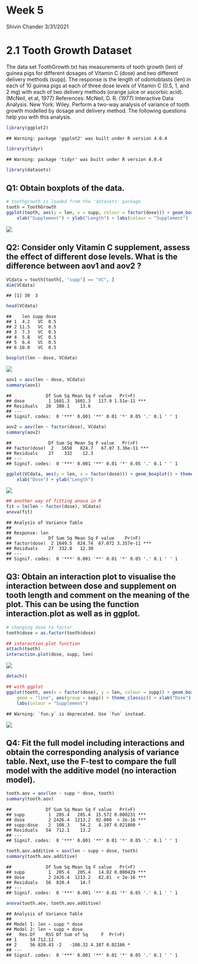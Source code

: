 Week 5
================
Shivin Chander
3/31/2021

# 2.1 Tooth Growth Dataset

The data set ToothGrowth.txt has measurements of tooth growth (len) of
guinea pigs for different dosages of Vitamin C (dose) and two different
delivery methods (supp). The response is the length of odontoblasts
(len) in each of 10 guinea pigs at each of three dose levels of Vitamin
C (0.5, 1, and 2 mg) with each of two delivery methods (orange juice or
ascorbic acid). (McNeil, et al, 1977) References: McNeil, D. R. (1977)
Interactive Data Analysis. New York: Wiley. Perform a two-way analysis
of variance of tooth growth modelled by dosage and delivery method. The
following questions help you with this analysis.

``` r
library(ggplot2)
```

    ## Warning: package 'ggplot2' was built under R version 4.0.4

``` r
library(tidyr)
```

    ## Warning: package 'tidyr' was built under R version 4.0.4

``` r
library(datasets)
```

## Q1: Obtain boxplots of the data.

``` r
# toothgrowth is loaded from the 'datasets' package
tooth = ToothGrowth
ggplot(tooth, aes(y = len, x = supp, colour = factor(dose))) + geom_boxplot() + theme_classic() + 
    xlab("Supplement") + ylab("Length") + labs(colour = "Supplement")
```

![](Week-5_files/figure-gfm/unnamed-chunk-2-1.png)<!-- -->

## Q2: Consider only Vitamin C supplement, assess the effect of different dose levels. What is the difference between aov1 and aov2 ?

``` r
VCdata = tooth[tooth[, "supp"] == "VC", ]
dim(VCdata)
```

    ## [1] 30  3

``` r
head(VCdata)
```

    ##    len supp dose
    ## 1  4.2   VC  0.5
    ## 2 11.5   VC  0.5
    ## 3  7.3   VC  0.5
    ## 4  5.8   VC  0.5
    ## 5  6.4   VC  0.5
    ## 6 10.0   VC  0.5

``` r
boxplot(len ~ dose, VCdata)
```

![](Week-5_files/figure-gfm/unnamed-chunk-4-1.png)<!-- -->

``` r
aov1 = aov(len ~ dose, VCdata)
summary(aov1)
```

    ##             Df Sum Sq Mean Sq F value   Pr(>F)    
    ## dose         1 1601.3  1601.3   117.9 1.51e-11 ***
    ## Residuals   28  380.1    13.6                     
    ## ---
    ## Signif. codes:  0 '***' 0.001 '**' 0.01 '*' 0.05 '.' 0.1 ' ' 1

``` r
aov2 = aov(len ~ factor(dose), VCdata)
summary(aov2)
```

    ##              Df Sum Sq Mean Sq F value   Pr(>F)    
    ## factor(dose)  2   1650   824.7   67.07 3.36e-11 ***
    ## Residuals    27    332    12.3                     
    ## ---
    ## Signif. codes:  0 '***' 0.001 '**' 0.01 '*' 0.05 '.' 0.1 ' ' 1

``` r
ggplot(VCdata, aes(y = len, x = factor(dose))) + geom_boxplot() + theme_classic() + 
    xlab("Dose") + ylab("Length")
```

![](Week-5_files/figure-gfm/unnamed-chunk-7-1.png)<!-- -->

``` r
## another way of fitting anova in R
fit = lm(len ~ factor(dose), VCdata)
anova(fit)
```

    ## Analysis of Variance Table
    ## 
    ## Response: len
    ##              Df Sum Sq Mean Sq F value    Pr(>F)    
    ## factor(dose)  2 1649.5  824.74  67.072 3.357e-11 ***
    ## Residuals    27  332.0   12.30                      
    ## ---
    ## Signif. codes:  0 '***' 0.001 '**' 0.01 '*' 0.05 '.' 0.1 ' ' 1

## Q3: Obtain an interaction plot to visualise the interaction between dose and supplement on tooth length and comment on the meaning of the plot. This can be using the function interaction.plot as well as in ggplot.

``` r
# changing dose to factor
tooth$dose = as.factor(tooth$dose)

## interaction.plot function
attach(tooth)
interaction.plot(dose, supp, len)
```

![](Week-5_files/figure-gfm/unnamed-chunk-9-1.png)<!-- -->

``` r
detach()

## with ggplot
ggplot(tooth, aes(x = factor(dose), y = len, colour = supp)) + geom_boxplot() + stat_summary(fun.y = mean, 
    geom = "line", aes(group = supp)) + theme_classic() + xlab("Dose") + ylab("Length") + 
    labs(colour = "Supplement")
```

    ## Warning: `fun.y` is deprecated. Use `fun` instead.

![](Week-5_files/figure-gfm/unnamed-chunk-9-2.png)<!-- -->

## Q4: Fit the full model including interactions and obtain the corresponding analysis of variance table. Next, use the F-test to compare the full model with the additive model (no interaction model).

``` r
tooth.aov = aov(len ~ supp * dose, tooth)
summary(tooth.aov)
```

    ##             Df Sum Sq Mean Sq F value   Pr(>F)    
    ## supp         1  205.4   205.4  15.572 0.000231 ***
    ## dose         2 2426.4  1213.2  92.000  < 2e-16 ***
    ## supp:dose    2  108.3    54.2   4.107 0.021860 *  
    ## Residuals   54  712.1    13.2                     
    ## ---
    ## Signif. codes:  0 '***' 0.001 '**' 0.01 '*' 0.05 '.' 0.1 ' ' 1

``` r
tooth.aov.additive = aov(len ~ supp + dose, tooth)
summary(tooth.aov.additive)
```

    ##             Df Sum Sq Mean Sq F value   Pr(>F)    
    ## supp         1  205.4   205.4   14.02 0.000429 ***
    ## dose         2 2426.4  1213.2   82.81  < 2e-16 ***
    ## Residuals   56  820.4    14.7                     
    ## ---
    ## Signif. codes:  0 '***' 0.001 '**' 0.01 '*' 0.05 '.' 0.1 ' ' 1

``` r
anova(tooth.aov, tooth.aov.additive)
```

    ## Analysis of Variance Table
    ## 
    ## Model 1: len ~ supp * dose
    ## Model 2: len ~ supp + dose
    ##   Res.Df    RSS Df Sum of Sq     F  Pr(>F)  
    ## 1     54 712.11                             
    ## 2     56 820.43 -2   -108.32 4.107 0.02186 *
    ## ---
    ## Signif. codes:  0 '***' 0.001 '**' 0.01 '*' 0.05 '.' 0.1 ' ' 1
